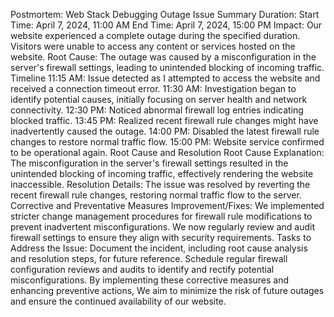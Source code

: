 Postmortem: Web Stack Debugging Outage
Issue Summary
Duration:
Start Time: April 7, 2024, 11:00 AM
End Time: April 7, 2024, 15:00 PM
Impact:
Our website experienced a complete outage during the specified duration. Visitors were unable to access any content or services hosted on the website.
Root Cause:
The outage was caused by a misconfiguration in the server's firewall settings, leading to unintended blocking of incoming traffic.
Timeline
11:15 AM:
Issue detected as I attempted to access the website and received a connection timeout error.
11:30 AM:
Investigation began to identify potential causes, initially focusing on server health and network connectivity.
12:30 PM:
Noticed abnormal firewall log entries indicating blocked traffic.
13:45 PM:
Realized recent firewall rule changes might have inadvertently caused the outage.
14:00 PM:
Disabled the latest firewall rule changes to restore normal traffic flow.
15:00 PM:
Website service confirmed to be operational again.
Root Cause and Resolution
Root Cause Explanation:
The misconfiguration in the server's firewall settings resulted in the unintended blocking of incoming traffic, effectively rendering the website inaccessible.
Resolution Details:
The issue was resolved by reverting the recent firewall rule changes, restoring normal traffic flow to the server.
Corrective and Preventative Measures
Improvement/Fixes:
We implemented stricter change management procedures for firewall rule modifications to prevent inadvertent misconfigurations.
We now regularly review and audit firewall settings to ensure they align with security requirements.
Tasks to Address the Issue:
Document the incident, including root cause analysis and resolution steps, for future reference.
Schedule regular firewall configuration reviews and audits to identify and rectify potential misconfigurations.
By implementing these corrective measures and enhancing preventive actions, We aim to minimize the risk of future outages and ensure the continued availability of our website.
